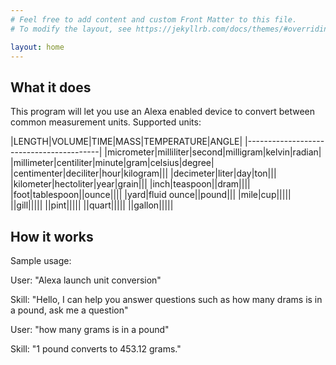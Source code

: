 ```yaml
---
# Feel free to add content and custom Front Matter to this file.
# To modify the layout, see https://jekyllrb.com/docs/themes/#overriding-theme-defaults

layout: home
---
```

## What it does

This program will let you use an Alexa enabled device to convert between common measurement units. Supported units:

|LENGTH|VOLUME|TIME|MASS|TEMPERATURE|ANGLE|
|-----------------------------------------|
|micrometer|milliliter|second|milligram|kelvin|radian|
|millimeter|centiliter|minute|gram|celsius|degree|
|centimenter|deciliter|hour|kilogram|||
|decimeter|liter|day|ton|||
|kilometer|hectoliter|year|grain|||
|inch|teaspoon||dram||||
|foot|tablespoon||ounce||||
|yard|fluid ounce||pound|||
|mile|cup|||||
||gill|||||
||pint|||||
||quart|||||
||gallon|||||

## How it works

Sample usage:

User: "Alexa launch unit conversion"

Skill: "Hello, I can help you answer questions such as how many drams is in a pound, ask me a question"

User: "how many grams is in a pound"

Skill: "1 pound converts to 453.12 grams."




